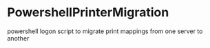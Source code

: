 # PowershellPrinterMigration
powershell logon script to migrate print mappings from one server to another
